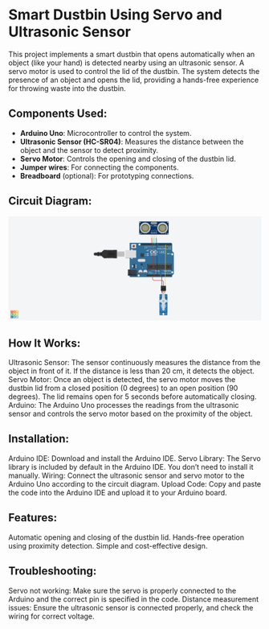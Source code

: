 # Smart Dustbin Using Servo and Ultrasonic Sensor

This project implements a smart dustbin that opens automatically when an object (like your hand) is detected nearby using an ultrasonic sensor. A servo motor is used to control the lid of the dustbin. The system detects the presence of an object and opens the lid, providing a hands-free experience for throwing waste into the dustbin.

## Components Used:
- **Arduino Uno**: Microcontroller to control the system.
- **Ultrasonic Sensor (HC-SR04)**: Measures the distance between the object and the sensor to detect proximity.
- **Servo Motor**: Controls the opening and closing of the dustbin lid.
- **Jumper wires**: For connecting the components.
- **Breadboard** (optional): For prototyping connections.

## Circuit Diagram:
![Circuit Diagram](https://github.com/agneya-1402/Smart_Dustbin/blob/main/circuit.png)


## How It Works:
Ultrasonic Sensor: The sensor continuously measures the distance from the object in front of it. If the distance is less than 20 cm, it detects the object.
Servo Motor: Once an object is detected, the servo motor moves the dustbin lid from a closed position (0 degrees) to an open position (90 degrees). The lid remains open for 5 seconds before automatically closing.
Arduino: The Arduino Uno processes the readings from the ultrasonic sensor and controls the servo motor based on the proximity of the object.

## Installation:
Arduino IDE: Download and install the Arduino IDE.
Servo Library: The Servo library is included by default in the Arduino IDE. You don’t need to install it manually.
Wiring: Connect the ultrasonic sensor and servo motor to the Arduino Uno according to the circuit diagram.
Upload Code: Copy and paste the code into the Arduino IDE and upload it to your Arduino board.

## Features:
Automatic opening and closing of the dustbin lid.
Hands-free operation using proximity detection.
Simple and cost-effective design.

## Troubleshooting:
Servo not working: Make sure the servo is properly connected to the Arduino and the correct pin is specified in the code.
Distance measurement issues: Ensure the ultrasonic sensor is connected properly, and check the wiring for correct voltage.
